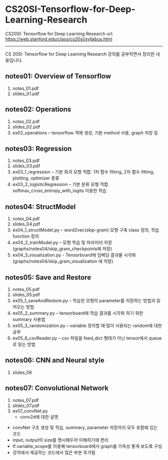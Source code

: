 # CS20SI-Tensorflow-for-Deep-Learning-Research
CS20SI: Tensorflow for Deep Learning Research url: https://web.stanford.edu/class/cs20si/syllabus.html

-----------------------------------------------------------

CS 20SI: Tensorflow for Deep Learning Research 강의를 공부하면서 정리한 내용입니다.

## notes01: Overview of Tensorflow
1. notes_01.pdf
2. slides_01.pdf

## notes02: Operations
1. notes_02.pdf
2. slides_02.pdf
3. ex02_operations – tensorflow 객체 생성, 기본 method 사용, graph 저장 등

## notes03: Regression
1. notes_03.pdf
2. slides_03.pdf
3. ex03_1_regression – 기본 회귀 모형 적합. 1차 함수 fitting, 2차 함수 fitting, plotting, optimizer 종류
4. ex03_2_logisticRegression – 기본 분류 모형 적합. softmax_cross_entropy_with_logits 이용한 학습

## notes04: StructModel
1. notes_04.pdf
2. slides_04.pdf
3. ex04_1_structModel.py – word2vec(skip-gram) 모형 구축 class 정의, 학습 function 정의
4. ex04_2_trainModel.py – 모형 학습 및 파라미터 저장(graphs/notes04/skip_gram_checkpoints에 저장)
5. ex04_3_visualization.py - Tensorboard에 임베딩 결과물 시각화(graphs/notes04/skip_gram_visualization 에 저장)

## notes05: Save and Restore
1. notes_05.pdf
2. slides_05.pdf
3. ex05_1_saveAndRestore.py – 학습한 모형의 parameter를 저장하는 방법과 읽어오는 방법
4. ex05_2_summary.py – tensorboard에 학습 결과를 시각화 하기 위한 summary 사용법
5. ex05_3_randomization.py – variable 정의할 때 많이 사용되는 random에 대한 공부
6. ex05_6_csvReader.py – csv 파일을 feed_dict 형태가 아닌 tensor에서 queue로 읽는 방법

## notes06: CNN and Neural style
1. slides_06

## notes07: Convolutional Network
1. notes_07.pdf
2. slides_07.pdf
3. ex07_convNet.py
    - conv2d에 대한 설명
  - convNet 구조 생성 및 학습, summary, parameter 저장까지 모두 포함돼 있는 코드
  - input, output의 size를 명시해두어 이해하기에 편리
  - tf.variable_scope를 이용해 tensorboard에서 graph를 가독성 좋게 보도록 구성
  - 강의에서 제공하는 코드에서 많은 부분 추가됨
